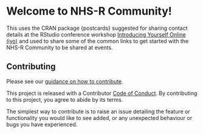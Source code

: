 
# Welcome to NHS-R Community!

<!-- badges: start -->
<!-- badges: end -->

This uses the CRAN package {postcards} suggested for sharing contact details at the RStudio conference workshop [Introducing Yourself Online (iyo)](https://iyo-rstudio-global.netlify.app/collection/day01/02-postcards/#activity) and used to share some of the common links to get started with the NHS-R Community to be shared at events.

## Contributing

Please see our 
[guidance on how to contribute](https://tools.nhsrcommunity.com/contribution.html).

This project is released with a Contributor [Code of Conduct](./CODE_OF_CONDUCT.md). 
By contributing to this project, you agree to abide by its terms.

The simplest way to contribute is to raise an issue detailing the feature or 
functionality you would like to see added, or any unexpected behaviour or bugs 
you have experienced.
